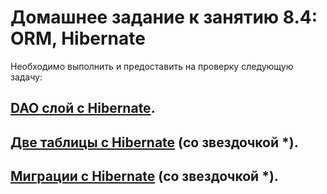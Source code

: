 # Домашнее задание к занятию 8.4: ORM, Hibernate

Необходимо выполнить и предоставить на проверку следующую задачу:

## [DAO слой c Hibernate](tree/Task1).
## [Две таблицы с Hibernate](tree/Task2) (со звездочкой *).
## [Миграции c Hibernate](tree/Task3) (со звездочкой *).
